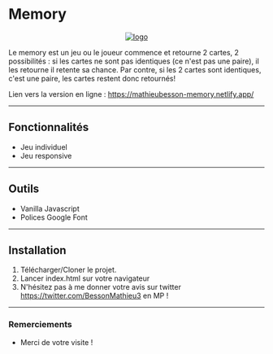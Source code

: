 # Memory

<p align="center">
    <a href="https://mathieubesson-memory.netlify.app/">
        <img src="https://mathieubesson-memory.netlify.app/img/logo.png" alt="logo">
    </a>
</p>

Le memory est un jeu ou le joueur commence et retourne 2 cartes, 2 possibilités : si les cartes ne sont pas identiques (ce n'est pas une paire), il les retourne il retente sa chance. Par contre, si les 2 cartes sont identiques, c'est une paire, les cartes restent donc retournés!

Lien vers la version en ligne : https://mathieubesson-memory.netlify.app/ 

---

## Fonctionnalités

* Jeu individuel
* Jeu responsive

---

## Outils

* Vanilla Javascript 
* Polices Google Font

---

## Installation

1. Télécharger/Cloner le projet.
2. Lancer index.html sur votre navigateur
3. N'hésitez pas à me donner votre avis sur twitter https://twitter.com/BessonMathieu3 en MP !

---

### Remerciements

* Merci de votre visite !
